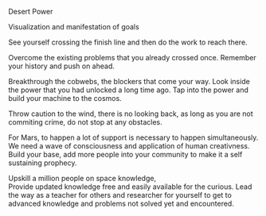 Desert Power 

 Visualization and manifestation of goals

See yourself crossing the finish line and then do the work to reach there.

Overcome the existing problems that you already crossed once. Remember your history and push on ahead.

Breakthrough the cobwebs, the blockers that come your way. Look inside the power that you had unlocked a long time ago. Tap into the power and build your machine to the cosmos.  

Throw caution to the wind, there is no looking back,  as long as you are not commiting crime, do not stop at any obstacles.

For Mars, to happen a lot of support is necessary to happen simultaneously. We need a wave of consciousness and application of human creativness. Build your base, add more people into your community to make it a self sustaining prophecy. 

Upskill a million people on space knowledge,  
Provide updated knowledge free and easily available for the curious. Lead the way as a teacher for others and researcher for yourself to get to advanced knowledge and problems not solved yet and encountered. 
